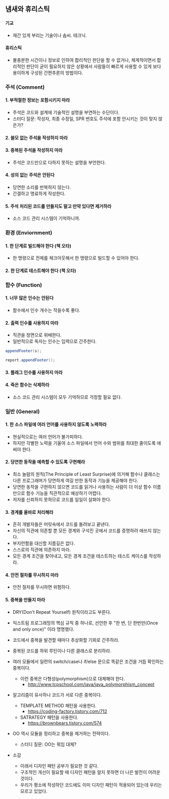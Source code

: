 ## 냄새와 휴리스틱
#### 기교
- 재간 있게 부리는 기술이나 솜씨. 테크닉.
#### 휴리스틱
- 불충분한 시간이나 정보로 인하여 합리적인 판단을 할 수 없거나, 체계적이면서 합리적인 판단이 굳이 필요하지 않은 상황에서 사람들이 빠르게 사용할 수 있게 보다 용이하게 구성된 간편추론의 방법이다.

### 주석 (Comment)
#### 1. 부적절한 정보는 포함시키지 마라
- 주석은 코드와 설계에 기술적인 설명을 부연하는 수단이다.
- 스터디 질문: 작성자, 최종 수정일, SPR 번호도 주석에 포함 안시키는 것이 맞지 않은가?

#### 2. 쓸모 없는 주석을 작성하지 마라

#### 3. 중복된 주석을 작성하지 마라
- 주석은 코드만으로 다하지 못하는 설명을 부언한다.

#### 4. 성의 없는 주석은 안된다
- 당연한 소리를 반복하지 않는다.
- 간결하고 명료하게 작성한다.

#### 5. 주석 처리된 코드를 만들지도 말고 만약 있다면 제거하라
- 소스 코드 관리 시스템이 기억하니까.

### 환경 (Enviornment)
#### 1. 한 단계로 빌드해야 한다 (책 오타)
- 한 명령으로 전체를 체크아웃해서 한 명령으로 빌드할 수 있어야 한다.

#### 2. 한 단계로 테스트해야 한다 (책 오타)

### 함수 (Function)
#### 1. 너무 많은 인수는 안된다
- 함수에서 인수 개수는 작을수록 좋다.

#### 2. 출력 인수를 사용하지 마라
- 직관을 정면으로 위배한다.
- 일반적으로 독자는 인수는 입력으로 간주한다.

``` java
appendFooter(s);
```

``` java
report.appendFooter();
```

#### 3. 플래그 인수를 사용하지 마라

#### 4. 죽은 함수는 삭제하라
- 소스 코드 관리 시스템이 모두 기억하므로 걱정할 필요 없다.

### 일반 (General)
#### 1. 한 소스 파일에 여러 언어를 사용하지 않도록 노력하라
- 현실적으로는 여러 언어가 불가피하다.
- 하지만 각별한 노력을 기울여 소스 파일에서 언어 수와 범위를 최대한 줄이도록 애써야 한다.

#### 2. 당연한 동작을 예측할 수 있도록 구현해라
- 최소 놀람의 원칙(The Principle of Least Surprise)에 의거해 함수나 클래스는 다른 프로그래머가 당연하게 여길 만한 동작과 기능을 제공해야 한다.
- 당연한 동작을 구현하지 않으면 코드를 읽거나 사용하는 사람이 더 이상 함수 이름만으로 함수 기능을 직관적으로 예상하기 어렵다.
- 저자를 신뢰하지 못하므로 코드를 일일이 살펴야 한다.

#### 3. 경계를 올바로 처리해라
- 흔히 개발자들은 머릿속에서 코드를 돌려보고 끝낸다.
- 자신의 직관에 의존할 뿐 모든 경계와 구석진 곳에서 코드를 증명하려 애쓰지 않는다.
- 부지런함을 대신할 지름길은 없다.
- 스스로의 직관에 의존하지 마라.
- 모든 경계 조건을 찾아내고, 모든 경계 조건을 테스트하는 테스트 케이스를 작성하라.

#### 4. 안전 절차를 무시하지 마라
- 안전 절차를 무시하면 위험하다.

#### 5. 중복을 만들지 마라
- DRY(Don't Repeat Yourself) 원칙이라고도 부른다.
- 익스트림 프로그래밍의 핵심 규칙 중 하나로, 선언한 후 "한 번, 단 한번만(Once and only once)" 이라 명명했다.
- 코드에서 중복을 발견할 때마다 추상화할 기회로 간주하라.
- 중복된 코드를 하위 루틴이나 다른 클래스로 분리하라.
- 여러 모듈에서 일련의 switch/case나 if/else 문으로 똑같은 조건을 거듭 확인하는 중복이다.
  + 이런 중복은 다형성(polymorphism)으로 대체해야 한다.
    * http://www.tcpschool.com/java/java_polymorphism_concept
- 알고리즘이 유사하나 코드가 서로 다른 중복이다.
  + TEMPLATE METHOD 패턴을 사용한다.
    * https://coding-factory.tistory.com/712
  + SATRATEGY 패턴을 사용한다.
    * https://brownbears.tistory.com/574

- OO 역시 모듈을 정리하고 중복을 제거하는 전략이다.
  + 스터디 질문: OO는 뭐임 대체?

- 소감
  + 이래서 디자인 패턴 공부가 필요한 것 같다.
  + 구조적인 개선이 필요할 때 디자인 패턴을 알지 못하면 더 나은 발전이 어려운 것이다.
  + 우리가 평소에 작성하던 코드에도 이미 디자인 패턴이 적용되어 있는데 우리는 모르고 있었다.















